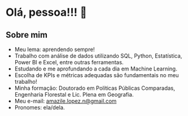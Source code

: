 # Olá, pessoa!!! 👋

## Sobre mim
- Meu lema: aprendendo sempre!
- Trabalho com análise de dados utilizando SQL, Python, Estatística, Power BI e Excel, entre outras ferramentas. 
- Estudando e me aprofundando a cada dia em Machine Learning.
- Escolha de KPIs e métricas adequadas são fundamentais no meu trabalho!
- Minha formação: Doutorado em Políticas Públicas Comparadas, Engenharia Florestal e Lic. Plena em Geografia. 
- Meu e-mail: amazile.lopez.n@gmail.com
- Pronomes: ela/dela.



